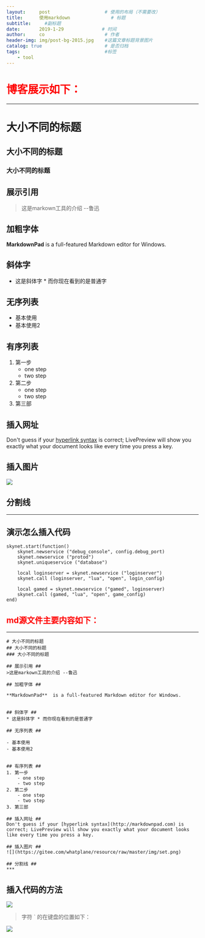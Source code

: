 ```yaml
---
layout:     post                    # 使用的布局（不需要改）
title:      使用markdown               # 标题 
subtitle:     #副标题
date:       2019-1-29              # 时间
author:     co                      # 作者
header-img: img/post-bg-2015.jpg    #这篇文章标题背景图片
catalog: true                       # 是否归档
tags:                               #标签
    - tool
---
```


# <font color=red> 博客展示如下： </font> ##
***

# 大小不同的标题
## 大小不同的标题
### 大小不同的标题

## 展示引用 ##
>这是markown工具的介绍 --鲁迅

## 加粗字体 ##

**MarkdownPad**  is a full-featured Markdown editor for Windows.


## 斜体字 ##
* 这是斜体字 * 而你现在看到的是普通字

## 无序列表 ##

- 基本使用
- 基本使用2


## 有序列表 ##
1. 第一步
	- one step
	- two step
2. 第二步
	- one step
	- two step
3. 第三部

## 插入网址 ##
Don't guess if your [hyperlink syntax](http://markdownpad.com) is correct; LivePreview will show you exactly what your document looks like every time you press a key.

## 插入图片 ##
![](https://gitee.com/whatplane/resource/raw/master/img/set.png) 

## 分割线 ##
***

## 演示怎么插入代码
```
skynet.start(function()
	skynet.newservice ("debug_console", config.debug_port)
	skynet.newservice ("protod")
	skynet.uniqueservice ("database")

	local loginserver = skynet.newservice ("loginserver")
	skynet.call (loginserver, "lua", "open", login_config)	

	local gamed = skynet.newservice ("gamed", loginserver)
	skynet.call (gamed, "lua", "open", game_config)
end)
```


## <font color=red> md源文件主要内容如下： </font> ##
***

```
# 大小不同的标题
## 大小不同的标题
### 大小不同的标题

## 展示引用 ##
>这是markown工具的介绍 --鲁迅

## 加粗字体 ##

**MarkdownPad**  is a full-featured Markdown editor for Windows.


## 斜体字 ##
* 这是斜体字 * 而你现在看到的是普通字

## 无序列表 ##

- 基本使用
- 基本使用2


## 有序列表 ##
1. 第一步
	- one step
	- two step
2. 第二步
	- one step
	- two step
3. 第三部

## 插入网址 ##
Don't guess if your [hyperlink syntax](http://markdownpad.com) is correct; LivePreview will show you exactly what your document looks like every time you press a key.

## 插入图片 ##
![](https://gitee.com/whatplane/resource/raw/master/img/set.png) 

## 分割线 ##
***    
```
## 插入代码的方法
![](https://gitee.com/whatplane/resource/raw/master/img/markdown-1.png)
> 字符 ` 的在键盘的位置如下：

![](https://gitee.com/whatplane/resource/raw/master/img/markdown-2.jpg)
